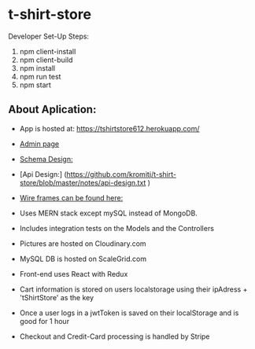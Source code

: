 # t-shirt-store
Developer Set-Up Steps:
1. npm client-install
2. npm client-build
3. npm install
4. npm run test
5. npm start

## About Aplication:
* App is hosted at: https://tshirtstore612.herokuapp.com/
* [Admin page](https://app.forestadmin.com/39565/dashboard/67164)
* [Schema Design:](https://github.com/kromitj/t-shirt-store/blob/master/Schema.png)
* [Api Design:] (https://github.com/kromitj/t-shirt-store/blob/master/notes/api-design.txt )
* [Wire frames can be found here:](https://github.com/kromitj/t-shirt-store/tree/master/WireFrames)
* Uses MERN stack except mySQL instead of MongoDB.
* Includes integration tests on the Models and the Controllers
* Pictures are hosted on Cloudinary.com
* MySQL DB is hosted on ScaleGrid.com
* Front-end uses React with Redux


* Cart information is stored on users localstorage using their ipAdress + 'tShirtStore' as the key
* Once a user logs in a jwtToken is saved on their localStorage and is good for 1 hour
* Checkout and Credit-Card processing is handled by Stripe



